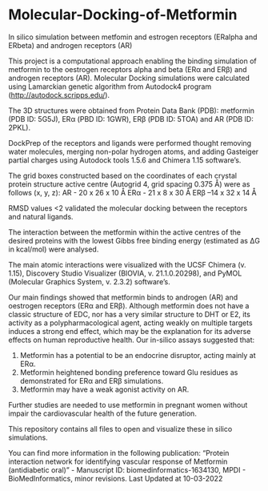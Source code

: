 # Molecular-Docking-of-Metformin
In silico simulation between metfomin and estrogen receptors (ERalpha and ERbeta) and androgen receptors (AR)

This project is a computational approach enabling the binding simulation of metformin to the oestrogen receptors alpha and beta (ERα and ERβ) and androgen receptors (AR). 
Molecular Docking simulations were calculated using Lamarckian genetic algorithm from Autodock4 program (http://autodock.scripps.edu/). 

The 3D structures were obtained from Protein Data Bank (PDB): metformin (PDB ID: 5G5J), ERα (PBD ID: 1GWR), ERβ (PDB ID: 5TOA) and AR (PDB ID: 2PKL). 

DockPrep of the receptors and ligands were performed thought removing water molecules, merging non-polar hydrogen atoms, and adding Gasteiger partial charges using Autodock tools 1.5.6 and Chimera 1.15 software’s. 

The grid boxes constructed based on the coordinates of each crystal protein structure active centre (Autogrid 4, grid spacing 0.375 Å) were as follows (x, y, z):
  AR - 20 x 26 x 10 Å
  ERα - 21 x 8 x 30 Å
  ERβ –14 x 32 x 14 Å

RMSD values <2 validated the molecular docking between the receptors and natural ligands.

The interaction between the metformin within the active centres of the desired proteins with the lowest Gibbs free binding energy (estimated as ΔG in kcal/mol) were analysed. 

The main atomic interactions were visualized with the UCSF Chimera (v. 1.15), Discovery Studio Visualizer (BIOVIA, v. 21.1.0.20298), and PyMOL (Molecular Graphics System, v. 2.3.2) software’s. 

Our main findings showed that metformin binds to androgen (AR) and oestrogen receptors (ERα and ERβ). Although metformin does not have a classic structure of EDC, nor has a very similar structure to DHT or E2, its activity as a polypharmacological agent, acting weakly on multiple targets induces a strong end effect, which may be the explanation for its adverse effects on human reproductive health. Our in-silico assays suggested that: 
1) Metformin has a potential to be an endocrine disruptor, acting mainly at ERα. 
2) Metformin heightened bonding preference toward Glu residues as demonstrated for ERα and ERβ simulations. 
3) Metformin may have a weak agonist activity on AR.

Further studies are needed to use metformin in pregnant women without impair the cardiovascular health of the future generation.

This repository contains all files to open and visualize these in silico simulations.

You can find more information in the following publication: “Protein interaction network for identifying vascular response of Metformin (antidiabetic oral)” - Manuscript ID: biomedinformatics-1634130, MPDI - BioMedInformatics, minor revisions. Last Updated at 10-03-2022

